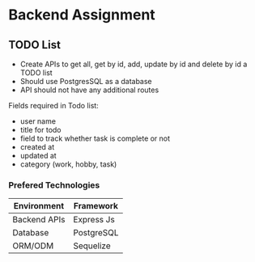 # Backend Assignment

## TODO List

- Create APIs to get all, get by id, add, update by id and delete by id a TODO list
- Should use PostgresSQL as a database
- API should not have any additional routes

Fields required in Todo list:

- user name
- title for todo
- field to track whether task is complete or not
- created at
- updated at
- category (work, hobby, task)


### Prefered Technologies

| Environment  | Framework  |
|--------------|------------|
| Backend APIs | Express Js |
| Database     | PostgreSQL    |
| ORM/ODM      | Sequelize   |
